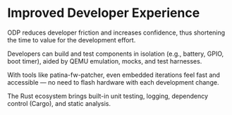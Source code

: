 # Improved Developer Experience

ODP reduces developer friction and increases confidence, thus shortening the time to value for the development effort.

Developers can build and test components in isolation (e.g., battery, GPIO, boot timer), aided by QEMU emulation, mocks, and test harnesses.

With tools like patina-fw-patcher, even embedded iterations feel fast and accessible — no need to flash hardware with each development change.

The Rust ecosystem brings built-in unit testing, logging, dependency control (Cargo), and static analysis.


